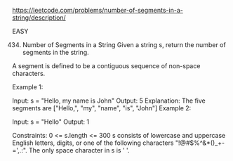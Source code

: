 https://leetcode.com/problems/number-of-segments-in-a-string/description/

EASY

434. Number of Segments in a String
Given a string s, return the number of segments in the string.

A segment is defined to be a contiguous sequence of non-space characters.

Example 1:

Input: s = "Hello, my name is John"
Output: 5
Explanation: The five segments are ["Hello,", "my", "name", "is", "John"]
Example 2:

Input: s = "Hello"
Output: 1

Constraints:
0 <= s.length <= 300
s consists of lowercase and uppercase English letters, digits, or one of the following characters "!@#$%^&*()_+-=',.:".
The only space character in s is ' '.
